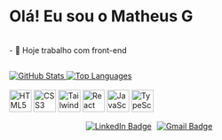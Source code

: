 # Olá! Eu sou o Matheus G

<br>
- 🚀 Hoje trabalho com front-end

##

<div style="display: flex; align-items: center; justify-content: space-between;">
  <div>
    <a href="https://github.com/Mat-G25/github-readme-stats">
      <img src="https://github-readme-stats.vercel.app/api?username=Mat-G25&show_icons=true&theme=tokyonight" alt="GitHub Stats" />
    </a>
    <a href="https://github.com/Mat-G25/github-readme-stats">
      <img src="https://github-readme-stats.vercel.app/api/top-langs/?username=Mat-G25&layout=compact&theme=tokyonight" alt="Top Languages" />
    </a>
  </div>
</div>

<br>
<div style="display: inline_block; ">
  <img align="center" src="https://cdn.jsdelivr.net/gh/devicons/devicon/icons/html5/html5-original.svg" width="40" height="40" alt="HTML5" />
  <img align="center" src="https://cdn.jsdelivr.net/gh/devicons/devicon/icons/css3/css3-original.svg" width="40" height="40" alt="CSS3" />
  <img align="center" src="https://cdn.jsdelivr.net/gh/devicons/devicon/icons/tailwindcss/tailwindcss-original.svg" width="40" height="40" alt="Tailwind CSS" />
  <img align="center" src="https://cdn.jsdelivr.net/gh/devicons/devicon/icons/react/react-original.svg" width="40" height="40" alt="React" />
  <img align="center" src="https://cdn.jsdelivr.net/gh/devicons/devicon/icons/javascript/javascript-original.svg" width="40" height="40" alt="JavaScript" />
  <img align="center" src="https://cdn.jsdelivr.net/gh/devicons/devicon/icons/typescript/typescript-original.svg" width="40" height="40" alt="TypeScript" />
</div>

<br>
<div style="display: flex; justify-content: center; gap: 10px;">
  <a href="https://www.linkedin.com/in/matheus-guimarães2005">
    <img src="https://img.shields.io/badge/LinkedIn-blue?style=for-the-badge&logo=linkedin&logoColor=white" alt="LinkedIn Badge">
  </a>
  <a href="mailto:matheusgsilva2507@gmail.com">
    <img src="https://img.shields.io/badge/Gmail-purple?style=for-the-badge&logo=gmail&logoColor=white" alt="Gmail Badge">
  </a>
</div>

<link rel="stylesheet" type="text/css" href="https://cdn.jsdelivr.net/gh/devicons/devicon@latest/devicon.min.css" />
